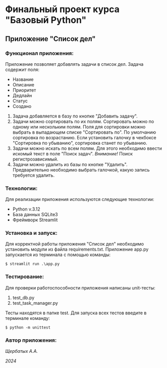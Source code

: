# Финальный проект курса "Базовый Python"
## Приложение "Список дел"


### Функционал приложения:
Приложение позволяет добавлять задачи в список дел. 
Задача содержит поля: 
- Название
- Описание
- Приоритет
- Дедлайн
- Статус
- Создано

1. Задача добавляется в базу по кнопке "Добавить задачу".
2. Задачи можно сортировать по их полям. Сортировать можно по одному или нескольким полям. Поля для сортировки можно выбрать в выпадающем списке "Сортировать по". По умолчанию сортировка по возрастанию. Если установить галочку в чекбоксе "Сортировка по убыванию", сортировка станет по убыванию.
3. Задачи можно искать по всем полям. Для этого необходимо ввести искомый текст в поле "Поиск задач".
*Внимание!* Поиск регистрозависимый.
4. Задачи можно удалить из базы по кнопке "Удалить". Предварительно необходимо выбрать галочкой, какую запись требуется удалить.

### Технологии:
Для реализации приложения используются следующие технологии:
- Python v.3.12
- База данных SQLite3
- Фреймворк Streamlit

### Установка и запуск:
Для корректной работы приложения "Список дел" необходимо установить модули из файла requirements.txt.
Приложение app.py запускается из терминала с помощью команды: 
```
$ streamlit run .\app.py
```

### Тестирование:

Для проверки работоспособности приложения написаны unit-тесты:
1. test_db.py
2. test_task_manager.py

Тесты находятся в папке test.
Для запуска всех тестов введите в терминале команду:
```
$ python -m unittest
```

### Автор приложения:
*Щербатых А.А.*

*2024*